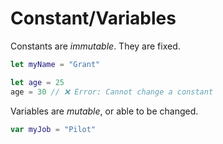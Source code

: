 # Constant/Variables

Constants are *immutable*. They are fixed.

```swift
let myName = "Grant"
```

```swift 
let age = 25
age = 30 // ❌ Error: Cannot change a constant
```

Variables are *mutable*, or able to be changed.

```swift
var myJob = "Pilot"
```


